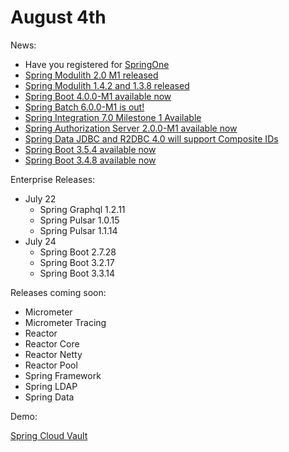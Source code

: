 # August 4th

News:

- Have you registered for [SpringOne](https://springone.io)
- [Spring Modulith 2.0 M1 released](https://spring.io/blog/2025/07/26/spring-modulith-2-0-M1-released)
- [Spring Modulith 1.4.2 and 1.3.8 released](https://spring.io/blog/2025/07/25/spring-modulith-1-4-2-and-1-3-8-released)
- [Spring Boot 4.0.0-M1 available now](https://spring.io/blog/2025/07/24/spring-boot-4-0-0-M1-available-now)
- [Spring Batch 6.0.0-M1 is out!](https://spring.io/blog/2025/07/23/spring-batch-6)
- [Spring Integration 7.0 Milestone 1 Available](https://spring.io/blog/2025/07/23/spring-integration-7-0-M1-released)
- [Spring Authorization Server 2.0.0-M1 available now](https://spring.io/blog/2025/07/22/spring-authorization-server-2-0-0-M1-available-now)
- [Spring Data JDBC and R2DBC 4.0 will support Composite IDs](https://spring.io/blog/2025/07/22/spring-data-jdbc-composite-id)
- [Spring Boot 3.5.4 available now](https://spring.io/blog/2025/07/24/spring-boot-3-5-4-available-now)
- [Spring Boot 3.4.8 available now](https://spring.io/blog/2025/07/24/spring-boot-3-4-8-available-now)

Enterprise Releases:
- July 22
  - Spring Graphql 1.2.11
  - Spring Pulsar 1.0.15
  - Spring Pulsar 1.1.14
- July 24
  - Spring Boot 2.7.28
  - Spring Boot 3.2.17
  - Spring Boot 3.3.14

Releases coming soon:
- Micrometer
- Micrometer Tracing
- Reactor
- Reactor Core
- Reactor Netty
- Reactor Pool
- Spring Framework
- Spring LDAP
- Spring Data

Demo:

[Spring Cloud Vault](https://github.com/dashaun/spring-cloud-vault-demo)